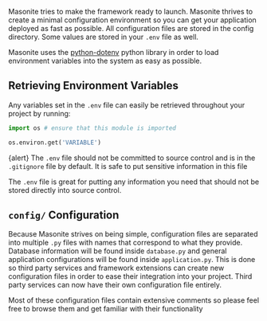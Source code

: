 Masonite tries to make the framework ready to launch. Masonite thrives to create a minimal configuration environment so you can get your application deployed as fast as possible. All configuration files are stored in the config directory. Some values are stored in your `.env` file as well.

Masonite uses the [python-dotenv](https://github.com/theskumar/python-dotenv) python library in order to load environment variables into the system as easy as possible.

## Retrieving Environment Variables

Any variables set in the `.env` file can easily be retrieved throughout your project by running:

```python
import os # ensure that this module is imported

os.environ.get('VARIABLE')
```

{alert} The `.env` file should not be committed to source control and is in the `.gitignore` file by default. It is safe to put sensitive information in this file

The `.env` file is great for putting any information you need that should not be stored directly into source control. 

## `config/` Configuration

Because Masonite strives on being simple, configuration files are separated into multiple `.py` files with names that correspond to what they provide. Database information will be found inside `database.py` and general application configurations will be found inside `application.py`. This is done so third party services and framework extensions can create new configuration files in order to ease their integration into your project. Third party services can now have their own configuration file entirely.

Most of these configuration files contain extensive comments so please feel free to browse them and get familiar with their functionality